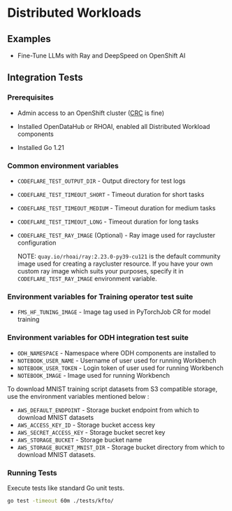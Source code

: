 # Distributed Workloads

## Examples

* Fine-Tune LLMs with Ray and DeepSpeed on OpenShift AI

## Integration Tests

### Prerequisites

* Admin access to an OpenShift cluster ([CRC](https://developers.redhat.com/products/openshift-local/overview) is fine)

* Installed OpenDataHub or RHOAI, enabled all Distributed Workload components

* Installed Go 1.21

### Common environment variables

* `CODEFLARE_TEST_OUTPUT_DIR` - Output directory for test logs
* `CODEFLARE_TEST_TIMEOUT_SHORT` - Timeout duration for short tasks
* `CODEFLARE_TEST_TIMEOUT_MEDIUM` - Timeout duration for medium tasks
* `CODEFLARE_TEST_TIMEOUT_LONG` - Timeout duration for long tasks
* `CODEFLARE_TEST_RAY_IMAGE` (Optional) - Ray image used for raycluster configuration 

    NOTE: `quay.io/rhoai/ray:2.23.0-py39-cu121` is the default community image used for creating a raycluster resource. If you have your own custom ray image which suits your purposes, specify it in `CODEFLARE_TEST_RAY_IMAGE` environment variable.

### Environment variables for Training operator test suite

* `FMS_HF_TUNING_IMAGE` - Image tag used in PyTorchJob CR for model training

### Environment variables for ODH integration test suite

* `ODH_NAMESPACE` - Namespace where ODH components are installed to
* `NOTEBOOK_USER_NAME` - Username of user used for running Workbench
* `NOTEBOOK_USER_TOKEN` - Login token of user used for running Workbench
* `NOTEBOOK_IMAGE` - Image used for running Workbench

To download MNIST training script datasets from S3 compatible storage, use the environment variables mentioned below : 
* `AWS_DEFAULT_ENDPOINT` - Storage bucket endpoint from which to download MNIST datasets
* `AWS_ACCESS_KEY_ID` - Storage bucket access key
* `AWS_SECRET_ACCESS_KEY` - Storage bucket secret key
* `AWS_STORAGE_BUCKET` - Storage bucket name
* `AWS_STORAGE_BUCKET_MNIST_DIR` - Storage bucket directory from which to download MNIST datasets.

### Running Tests

Execute tests like standard Go unit tests.

```bash
go test -timeout 60m ./tests/kfto/
```
